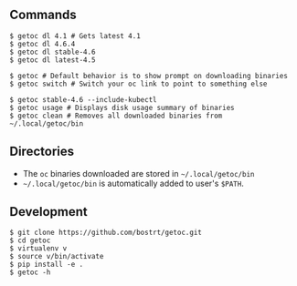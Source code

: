 ## Commands
```shell
$ getoc dl 4.1 # Gets latest 4.1
$ getoc dl 4.6.4
$ getoc dl stable-4.6
$ getoc dl latest-4.5

$ getoc # Default behavior is to show prompt on downloading binaries
$ getoc switch # Switch your oc link to point to something else 

$ getoc stable-4.6 --include-kubectl
$ getoc usage # Displays disk usage summary of binaries
$ getoc clean # Removes all downloaded binaries from ~/.local/getoc/bin
```

## Directories
- The `oc` binaries downloaded are stored in `~/.local/getoc/bin`
- `~/.local/getoc/bin` is automatically added to user's `$PATH`.

## Development

```shell
$ git clone https://github.com/bostrt/getoc.git
$ cd getoc
$ virtualenv v
$ source v/bin/activate
$ pip install -e .
$ getoc -h
```
